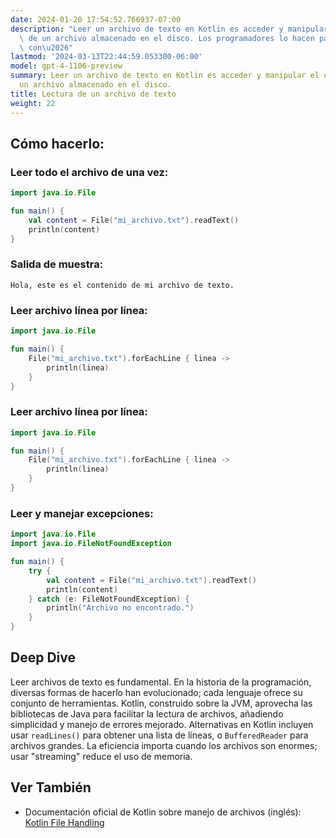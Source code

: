 ```yaml
---
date: 2024-01-20 17:54:52.766937-07:00
description: "Leer un archivo de texto en Kotlin es acceder y manipular el contenido\
  \ de un archivo almacenado en el disco. Los programadores lo hacen para trabajar\
  \ con\u2026"
lastmod: '2024-03-13T22:44:59.053300-06:00'
model: gpt-4-1106-preview
summary: Leer un archivo de texto en Kotlin es acceder y manipular el contenido de
  un archivo almacenado en el disco.
title: Lectura de un archivo de texto
weight: 22
---
```


## Cómo hacerlo:


### Leer todo el archivo de una vez:
```kotlin
import java.io.File

fun main() {
    val content = File("mi_archivo.txt").readText()
    println(content)
}
```

### Salida de muestra:
```
Hola, este es el contenido de mi archivo de texto.
```

### Leer archivo línea por línea:
```kotlin
import java.io.File

fun main() {
    File("mi_archivo.txt").forEachLine { linea ->
        println(linea)
    }
}
```

### Leer archivo línea por línea:
```kotlin
import java.io.File

fun main() {
    File("mi_archivo.txt").forEachLine { linea ->
        println(linea)
    }
}
```

### Leer y manejar excepciones:
```kotlin
import java.io.File
import java.io.FileNotFoundException

fun main() {
    try {
        val content = File("mi_archivo.txt").readText()
        println(content)
    } catch (e: FileNotFoundException) {
        println("Archivo no encontrado.")
    }
}
```

## Deep Dive
Leer archivos de texto es fundamental. En la historia de la programación, diversas formas de hacerlo han evolucionado; cada lenguaje ofrece su conjunto de herramientas. Kotlin, construido sobre la JVM, aprovecha las bibliotecas de Java para facilitar la lectura de archivos, añadiendo simplicidad y manejo de errores mejorado. Alternativas en Kotlin incluyen usar `readLines()` para obtener una lista de líneas, o `BufferedReader` para archivos grandes. La eficiencia importa cuando los archivos son enormes; usar "streaming" reduce el uso de memoria.

## Ver También
- Documentación oficial de Kotlin sobre manejo de archivos (inglés): [Kotlin File Handling](https://kotlinlang.org/api/latest/jvm/stdlib/kotlin.io/)
